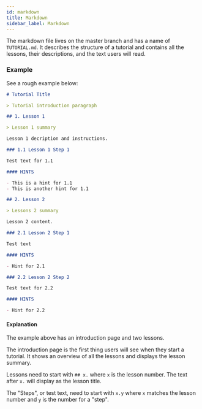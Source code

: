 ```yaml
---
id: markdown
title: Markdown
sidebar_label: Markdown
---
```


The markdown file lives on the master branch and has a name of `TUTORIAL.md`. It describes the structure of a tutorial and contains all the lessons, their descriptions, and the text users will read.

### Example

See a rough example below:

```md
# Tutorial Title

> Tutorial introduction paragraph

## 1. Lesson 1

> Lesson 1 summary

Lesson 1 decription and instructions.

### 1.1 Lesson 1 Step 1

Test text for 1.1

#### HINTS

- This is a hint for 1.1
- This is another hint for 1.1

## 2. Lesson 2

> Lessons 2 summary

Lesson 2 content.

### 2.1 Lesson 2 Step 1

Test text

#### HINTS

- Hint for 2.1

### 2.2 Lesson 2 Step 2

Test text for 2.2

#### HINTS

- Hint for 2.2
```

#### Explanation

The example above has an introduction page and two lessons.

The introduction page is the first thing users will see when they start a tutorial. It shows an overview of all the lessons and displays the lesson summary.

Lessons need to start with `## x.` where `x` is the lesson number. The text after `x.` will display as the lesson title.

The "Steps", or test text, need to start with `x.y` where `x` matches the lesson number and `y` is the number for a "step".
